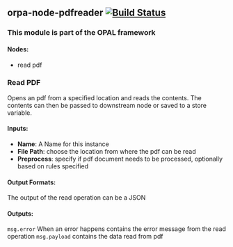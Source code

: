 ## orpa-node-pdfreader [![Build Status](https://travis-ci.org/parodotdev/orpa-nodes.svg?branch=master)](https://travis-ci.org/parodotdev/orpa-nodes)
### This module is part of the OPAL framework
#### Nodes: 
* read pdf
### Read PDF
Opens an pdf from a specified location and reads the contents. The contents can then be passed to downstream node or saved to a store variable.
#### Inputs:
* **Name**: A Name for this instance
* **File Path**: choose the location from where the pdf can be read
* **Preprocess**: specify if pdf document needs to be processed, optionally based on rules specified
#### Output Formats: 
The output of the read operation can be a JSON
#### Outputs:
`msg.error` When an error happens contains the error message from the read operation
`msg.payload` contains the data read from pdf